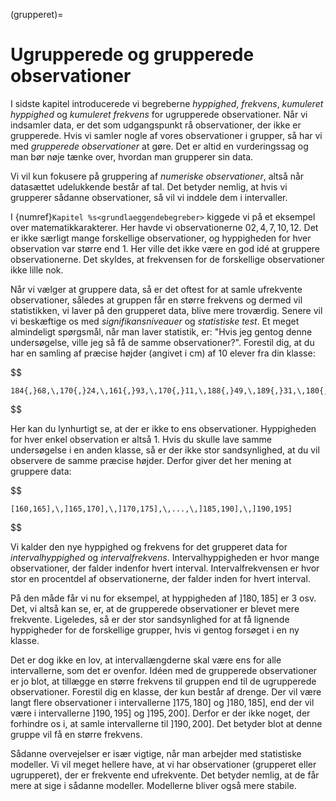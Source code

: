 (grupperet)=
# Ugrupperede og grupperede observationer

I sidste kapitel introducerede vi begreberne *hyppighed*, *frekvens*, *kumuleret hyppighed* og *kumuleret frekvens* for ugrupperede observationer. Når vi indsamler data, er det som udgangspunkt rå observationer, der ikke er grupperede. Hvis vi samler nogle af vores observationer i grupper, så har vi med *grupperede observationer* at gøre. Det er altid en vurderingssag og man bør nøje tænke over, hvordan man grupperer sin data. 

Vi vil kun fokusere på gruppering af *numeriske observationer*, altså når datasættet udelukkende består af tal. Det betyder nemlig, at hvis vi grupperer sådanne observationer, så vil vi inddele dem i intervaller. 

I {numref}`Kapitel %s<grundlaeggendebegreber>` kiggede vi på et eksempel over matematikkarakterer. Her havde vi observationerne $02,4,7,10,12$. Det er ikke særligt mange forskellige observationer, og hyppigheden for hver observation var større end 1. Her ville det ikke være en god idé at gruppere observationerne. Det skyldes, at frekvensen for de forskellige observationer ikke lille nok.

Når vi vælger at gruppere data, så er det oftest for at samle ufrekvente observationer, således at gruppen får en større frekvens og dermed vil statistikken, vi laver på den grupperet data, blive mere troværdig. Senere vil vi beskæftige os med *signifikansniveauer* og *statistiske test*. Et meget almindeligt spørgsmål, når man laver statistik, er: "Hvis jeg gentog denne undersøgelse, ville jeg så få de samme observationer?". Forestil dig, at du har en samling af præcise højder (angivet i cm) af 10 elever fra din klasse:

$$
    
    184{,}68,\,170{,}24,\,161{,}93,\,170{,}11,\,188{,}49,\,189{,}31,\,180{,}01,\,192{,}99,\,167{,}59,\,184{,}58

$$

Her kan du lynhurtigt se, at der er ikke to ens observationer. Hyppigheden for hver enkel observation er altså 1. Hvis du skulle lave samme undersøgelse i en anden klasse, så er der ikke stor sandsynlighed, at du vil observere de samme præcise højder. Derfor giver det her mening at gruppere data:

$$

    [160,165],\,]165,170],\,]170,175],\,...,\,]185,190],\,]190,195]

$$

Vi kalder den nye hyppighed og frekvens for det grupperet data for *intervalhyppighed* og *intervalfrekvens*. Intervalhyppigheden er hvor mange observationer, der falder indenfor hvert interval. Intervalfrekvensen er hvor stor en procentdel af observationerne, der falder inden for hvert interval.

På den måde får vi nu for eksempel, at hyppigheden af $]180,185]$ er 3 osv. Det, vi altså kan se, er, at de grupperede observationer er blevet mere frekvente. Ligeledes, så er der stor sandsynlighed for at få lignende hyppigheder for de forskellige grupper, hvis vi gentog forsøget i en ny klasse. 

Det er dog ikke en lov, at intervallængderne skal være ens for alle intervallerne, som det er ovenfor. Idéen med de grupperede observationer er jo blot, at tillægge en større frekvens til gruppen end til de ugrupperede observationer. Forestil dig en klasse, der kun består af drenge. Der vil være langt flere observationer i intervallerne $]175,180]$ og $]180,185]$, end der vil være i intervallerne $]190,195]$ og $]195,200]$. Derfor er der ikke noget, der forhindre os i, at samle intervallerne til $]190,200]$. Det betyder blot at denne gruppe vil få en større frekvens. 

Sådanne overvejelser er især vigtige, når man arbejder med statistiske modeller. Vi vil meget hellere have, at vi har observationer (grupperet eller ugrupperet), der er frekvente end ufrekvente. Det betyder nemlig, at de får mere at sige i sådanne modeller. Modellerne bliver også mere stabile. 